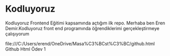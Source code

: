 # Kodluyoruz
Kodluyoruz Frontend Eğitimi kapsamında açtığım ilk repo.
Merhaba ben Eren Demir.Kodluyoruz front end programında öğrendiklerimi gerçekleştirmeye çalışıyorum

file:///C:/Users/erend/OneDrive/Masa%C3%BCst%C3%BC/github.html      Github Html Ödev 1
